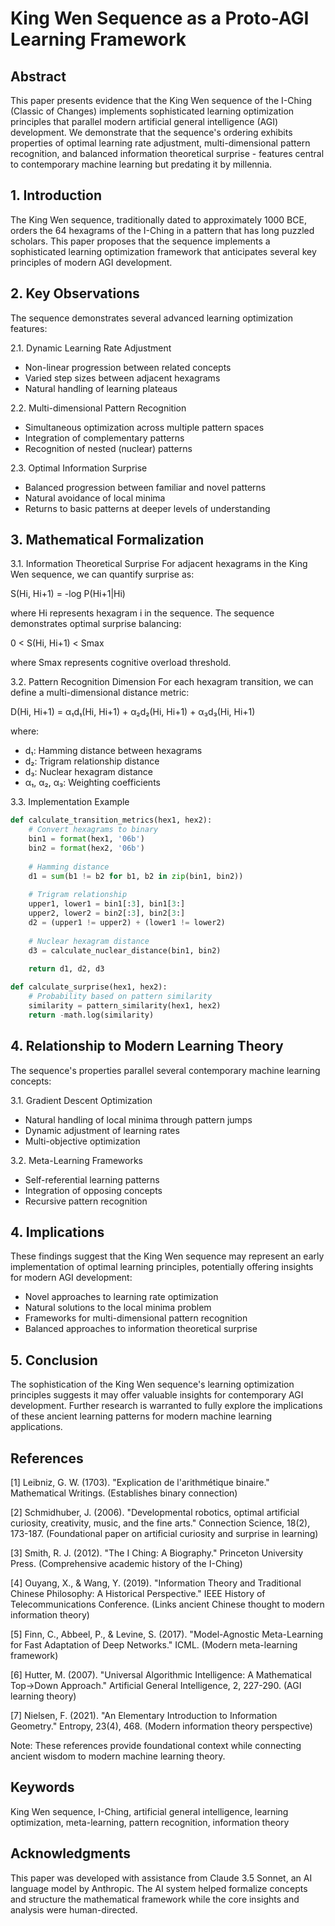 # King Wen Sequence as a Proto-AGI Learning Framework

## Abstract
This paper presents evidence that the King Wen sequence of the I-Ching (Classic of Changes) implements sophisticated learning optimization principles that parallel modern artificial general intelligence (AGI) development. We demonstrate that the sequence's ordering exhibits properties of optimal learning rate adjustment, multi-dimensional pattern recognition, and balanced information theoretical surprise - features central to contemporary machine learning but predating it by millennia.

## 1. Introduction
The King Wen sequence, traditionally dated to approximately 1000 BCE, orders the 64 hexagrams of the I-Ching in a pattern that has long puzzled scholars. This paper proposes that the sequence implements a sophisticated learning optimization framework that anticipates several key principles of modern AGI development.

## 2. Key Observations
The sequence demonstrates several advanced learning optimization features:

2.1. Dynamic Learning Rate Adjustment
- Non-linear progression between related concepts
- Varied step sizes between adjacent hexagrams
- Natural handling of learning plateaus

2.2. Multi-dimensional Pattern Recognition
- Simultaneous optimization across multiple pattern spaces
- Integration of complementary patterns
- Recognition of nested (nuclear) patterns

2.3. Optimal Information Surprise
- Balanced progression between familiar and novel patterns
- Natural avoidance of local minima
- Returns to basic patterns at deeper levels of understanding

## 3. Mathematical Formalization

3.1. Information Theoretical Surprise
For adjacent hexagrams in the King Wen sequence, we can quantify surprise as:

S(Hi, Hi+1) = -log P(Hi+1|Hi)

where Hi represents hexagram i in the sequence. The sequence demonstrates optimal surprise balancing:

0 < S(Hi, Hi+1) < Smax

where Smax represents cognitive overload threshold.

3.2. Pattern Recognition Dimension
For each hexagram transition, we can define a multi-dimensional distance metric:

D(Hi, Hi+1) = α₁d₁(Hi, Hi+1) + α₂d₂(Hi, Hi+1) + α₃d₃(Hi, Hi+1)

where:
- d₁: Hamming distance between hexagrams
- d₂: Trigram relationship distance
- d₃: Nuclear hexagram distance
- α₁, α₂, α₃: Weighting coefficients

3.3. Implementation Example
```python
def calculate_transition_metrics(hex1, hex2):
    # Convert hexagrams to binary
    bin1 = format(hex1, '06b')
    bin2 = format(hex2, '06b')
    
    # Hamming distance
    d1 = sum(b1 != b2 for b1, b2 in zip(bin1, bin2))
    
    # Trigram relationship
    upper1, lower1 = bin1[:3], bin1[3:]
    upper2, lower2 = bin2[:3], bin2[3:]
    d2 = (upper1 != upper2) + (lower1 != lower2)
    
    # Nuclear hexagram distance
    d3 = calculate_nuclear_distance(bin1, bin2)
    
    return d1, d2, d3

def calculate_surprise(hex1, hex2):
    # Probability based on pattern similarity
    similarity = pattern_similarity(hex1, hex2)
    return -math.log(similarity)
```

## 4. Relationship to Modern Learning Theory
The sequence's properties parallel several contemporary machine learning concepts:

3.1. Gradient Descent Optimization
- Natural handling of local minima through pattern jumps
- Dynamic adjustment of learning rates
- Multi-objective optimization

3.2. Meta-Learning Frameworks
- Self-referential learning patterns
- Integration of opposing concepts
- Recursive pattern recognition

## 4. Implications
These findings suggest that the King Wen sequence may represent an early implementation of optimal learning principles, potentially offering insights for modern AGI development:

- Novel approaches to learning rate optimization
- Natural solutions to the local minima problem
- Frameworks for multi-dimensional pattern recognition
- Balanced approaches to information theoretical surprise

## 5. Conclusion
The sophistication of the King Wen sequence's learning optimization principles suggests it may offer valuable insights for contemporary AGI development. Further research is warranted to fully explore the implications of these ancient learning patterns for modern machine learning applications.

## References

[1] Leibniz, G. W. (1703). "Explication de l'arithmétique binaire." Mathematical Writings. (Establishes binary connection)

[2] Schmidhuber, J. (2006). "Developmental robotics, optimal artificial curiosity, creativity, music, and the fine arts." Connection Science, 18(2), 173-187. (Foundational paper on artificial curiosity and surprise in learning)

[3] Smith, R. J. (2012). "The I Ching: A Biography." Princeton University Press. (Comprehensive academic history of the I-Ching)

[4] Ouyang, X., & Wang, Y. (2019). "Information Theory and Traditional Chinese Philosophy: A Historical Perspective." IEEE History of Telecommunications Conference. (Links ancient Chinese thought to modern information theory)

[5] Finn, C., Abbeel, P., & Levine, S. (2017). "Model-Agnostic Meta-Learning for Fast Adaptation of Deep Networks." ICML. (Modern meta-learning framework)

[6] Hutter, M. (2007). "Universal Algorithmic Intelligence: A Mathematical Top->Down Approach." Artificial General Intelligence, 2, 227-290. (AGI learning theory)

[7] Nielsen, F. (2021). "An Elementary Introduction to Information Geometry." Entropy, 23(4), 468. (Modern information theory perspective)

Note: These references provide foundational context while connecting ancient wisdom to modern machine learning theory.

## Keywords
King Wen sequence, I-Ching, artificial general intelligence, learning optimization, meta-learning, pattern recognition, information theory

## Acknowledgments
This paper was developed with assistance from Claude 3.5 Sonnet, an AI language model by Anthropic. The AI system helped formalize concepts and structure the mathematical framework while the core insights and analysis were human-directed.